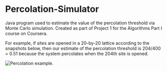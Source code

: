 # Percolation-Simulator
Java program used to estimate the value of the percolation threshold via Monte Carlo simulation. Created as part of Project 1 for the Algorithms Part I course on Coursera.

For example, if sites are opened in a 20-by-20 lattice according to the snapshots below, then our estimate of the percolation threshold is 204/400 = 0.51 because the system percolates when the 204th site is opened.

![Percolation example.](https://i.imgur.com/jfdA52o.png)
